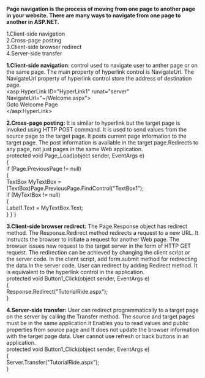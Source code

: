 __Page navigation is the process of moving from one page to another page in your website. There are many ways to navigate from one page to another in ASP.NET.__

1.Client-side navigation<br/>
2.Cross-page posting<br/>
3.Client-side browser redirect<br/>
4.Server-side transfer<br/>

__1.Client-side navigation__:
control used to navigate user to anther page or on the same page.
The main property  of hyperlink control is NavigateUrl. The NavigateUrl property of hyperlink control store the address of destination page.<br/>
<asp:HyperLink ID="HyperLink1" runat="server" NavigateUrl="~/Welcome.aspx"><br/>
         Goto Welcome Page<br/>
</asp:HyperLink>

__2.Cross-page posting:__
It is similar to hyperlink but the target page is invoked using HTTP POST command. It is used to send values from the source page to the target page. It posts current page information to the target page. The post information is available in the target page.Redirects to any page, not just pages in the same Web application.<br/>
protected void Page_Load(object sender, EventArgs e)<br/>
    {<br/>
        if (Page.PreviousPage != null)<br/>
        {<br/>
            TextBox MyTextBox = (TextBox)Page.PreviousPage.FindControl("TextBox1");<br/>
            if (MyTextBox != null)<br/>
            {<br/>
                Label1.Text = MyTextBox.Text;<br/>
            }
        }
    }
    
__3.Client-side browser redirect:__
The Page.Response object has redirect method. The Response.Redirect method redirects a request to a new URL. It instructs the browser to initiate a request for another Web page. The browser issues new request to the target server in the form of HTTP GET request. The redirection can be achieved by changing the client script or the server code. In the client script, add form.submit method for redirecting the data.In the server code. User can redirect by adding Redirect method. It is equivalent to the hyperlink control in the application.<br/>
protected void Button1_Click(object sender, EventArgs e)<br/>
    {<br/>
        Response.Redirect("TutorialRide.aspx");<br/>
    }
    
__4.Server-side transfer:__
User can redirect programmatically to a target page on the server by calling the Transfer method. The source and target pages must be in the same application.it Enables you to read values and public properties from source page and It does not update the browser information with the target page data. User cannot use refresh or back buttons in an application.<br/>
protected void Button1_Click(object sender, EventArgs e)<br/>
    {<br/>
        Server.Transfer("TutorialRide.aspx");<br/>
    }
